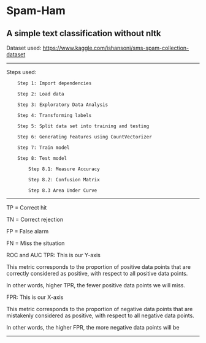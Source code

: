 # Spam-Ham
A simple text classification without nltk
---------------------------------------------------------------------------------------------------------------

Dataset used: https://www.kaggle.com/ishansoni/sms-spam-collection-dataset

---------------------------------------------------------------------------------------------------------------

Steps used:

        Step 1: Import dependencies
    
        Step 2: Load data
    
        Step 3: Exploratory Data Analysis
    
        Step 4: Transforming labels
    
        Step 5: Split data set into training and testing
    
        Step 6: Generating Features using CountVectorizer
    
        Step 7: Train model
    
        Step 8: Test model 
    
            Step 8.1: Measure Accuracy
    
            Step 8.2: Confusion Matrix 
            
            Step 8.3 Area Under Curve
            
--------------------------------------------------------------------------------------------------------------
     
TP = Correct hit

TN = Correct rejection

FP = False alarm 

FN = Miss the situation     

ROC and AUC
TPR: This is our Y-axis

This metric corresponds to the proportion of positive data points that are correctly considered as positive, with respect to all positive data points.

In other words, higher TPR, the fewer positive data points we will miss.

FPR: This is our X-axis

This metric corresponds to the proportion of negative data points that are mistakenly considered as positive, with respect to all negative data points.

In other words, the higher FPR, the more negative data points will be 

------------------------------------------------------------------------------------------------------------
